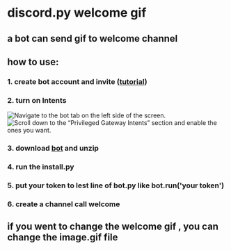 # discord.py welcome gif
## a bot can send gif to welcome channel
## how to use:
### 1. create bot account and invite ([tutorial](https://discordpy.readthedocs.io/en/stable/discord.html))
### 2. turn on Intents 
![Navigate to the bot tab on the left side of the screen.](https://discordpy.readthedocs.io/en/stable/_images/discord_bot_tab.png) ![Scroll down to the “Privileged Gateway Intents” section and enable the ones you want.](https://discordpy.readthedocs.io/en/stable/_images/discord_privileged_intents.png)
### 3. download [bot](https://github.com/cutebear0123/discord.py_welcome_gif/releases/download/V1.0/discord.py_welcome_gif_bot.zip) and unzip
### 4. run the install.py
### 5. put your token to lest line of bot.py like bot.run('your token')
### 6. create a channel call welcome
## if you went to change the welcome gif , you can change the image.gif file
